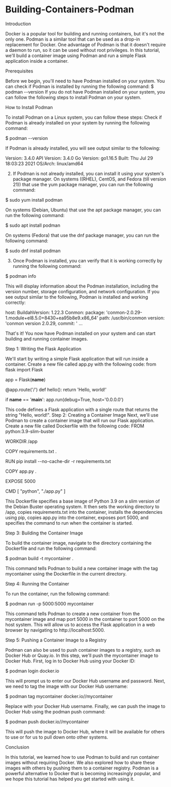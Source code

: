 # Building-Containers-Podman

Introduction 

Docker is a popular tool for building and running containers, but it's not the only one. Podman is a similar tool that can be used as a drop-in replacement for Docker. One advantage of Podman is that it doesn't require a daemon to run, so it can be used without root privileges.
In this tutorial, we'll build a container image using Podman and run a simple Flask application inside a container.

Prerequisites

Before we begin, you'll need to have Podman installed on your system. You can check if Podman is installed by running the following command:
$ podman --version
If you do not have Podman installed on your system, you can follow the following steps to install Podman on your system.

How to Install Podman

To install Podman on a Linux system, you can follow these steps:
Check if Podman is already installed on your system by running the following command:

$ podman --version

If Podman is already installed, you will see output similar to the following:

Version:      3.4.0
API Version:  3.4.0
Go Version:   go1.16.5
Built:        Thu Jul 29 18:03:23 2021
OS/Arch:      linux/amd64

2. If Podman is not already installed, you can install it using your system's package manager. On systems ((RHEL), CentOS, and Fedora (till version 21)) that use the yum package manager, you can run the following command:

$ sudo yum install podman

On systems (Debian, Ubuntu) that use the apt package manager, you can run the following command:

$ sudo apt install podman

On systems (Fedora) that use the dnf package manager, you can run the following command:

$ sudo dnf install podman

3. Once Podman is installed, you can verify that it is working correctly by running the following command:

$ podman info

This will display information about the Podman installation, including the version number, storage configuration, and network configuration. If you see output similar to the following, Podman is installed and working correctly:

host:
  BuildahVersion: 1.22.3
  Conmon:
   package: 'conmon-2.0.29-1.module+el8.5.0+8430+ea95b8e9.x86_64'
   path: /usr/bin/conmon
   version: 'conmon version 2.0.29, commit: '
...

That's it! You now have Podman installed on your system and can start building and running container images.

Step 1: Writing the Flask Application

We'll start by writing a simple Flask application that will run inside a container. Create a new file called app.py with the following code:
from flask import Flask


app = Flask(__name__)

@app.route('/')
def hello():
    return 'Hello, world!'

if __name__ == '__main__':
    app.run(debug=True, host='0.0.0.0')


This code defines a Flask application with a single route that returns the string "Hello, world!".
Step 2: Creating a Container Image
Next, we'll use Podman to create a container image that will run our Flask application. Create a new file called Dockerfile with the following code:
FROM python:3.9-slim-buster

WORKDIR /app

COPY requirements.txt .

RUN pip install --no-cache-dir -r requirements.txt

COPY app.py .

EXPOSE 5000

CMD [ "python", "./app.py" ]

This Dockerfile specifies a base image of Python 3.9 on a slim version of the Debian Buster operating system. It then sets the working directory to /app, copies requirements.txt into the container, installs the dependencies using pip, copies app.py into the container, exposes port 5000, and specifies the command to run when the container is started.

Step 3: Building the Container Image

To build the container image, navigate to the directory containing the Dockerfile and run the following command:

$ podman build -t mycontainer .

This command tells Podman to build a new container image with the tag mycontainer using the Dockerfile in the current directory.

Step 4: Running the Container

To run the container, run the following command:

$ podman run -p 5000:5000 mycontainer

This command tells Podman to create a new container from the mycontainer image and map port 5000 in the container to port 5000 on the host system. This will allow us to access the Flask application in a web browser by navigating to http://localhost:5000.

Step 5: Pushing a Container Image to a Registry

Podman can also be used to push container images to a registry, such as Docker Hub or Quay.io. In this step, we'll push the mycontainer image to Docker Hub.
First, log in to Docker Hub using your Docker ID:

$ podman login docker.io

This will prompt us to enter our Docker Hub username and password.
Next, we need to tag the image with our Docker Hub username:

$ podman tag mycontainer docker.io/<username>/mycontainer

Replace <username> with your Docker Hub username.
Finally, we can push the image to Docker Hub using the podman push command:

  $ podman push docker.io/<username>/mycontainer

  This will push the image to Docker Hub, where it will be available for others to use or for us to pull down onto other systems.
  
Conclusion

  In this tutorial, we learned how to use Podman to build and run container images without requiring Docker. We also explored how to share these images with others by pushing them to a container registry. Podman is a powerful alternative to Docker that is becoming increasingly popular, and we hope this tutorial has helped you get started with using it.
